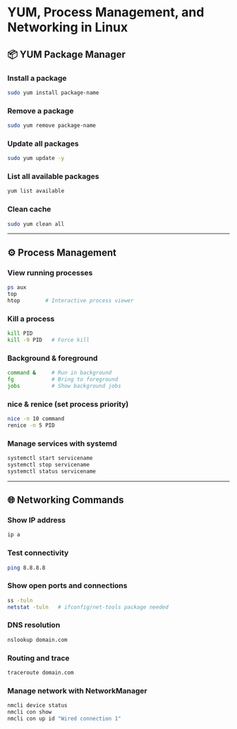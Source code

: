 # YUM, Process Management, and Networking in Linux

## 📦 YUM Package Manager

### Install a package
```bash
sudo yum install package-name
```

### Remove a package
```bash
sudo yum remove package-name
```

### Update all packages
```bash
sudo yum update -y
```

### List all available packages
```bash
yum list available
```

### Clean cache
```bash
sudo yum clean all
```

---

## ⚙️ Process Management

### View running processes
```bash
ps aux
top
htop        # Interactive process viewer
```

### Kill a process
```bash
kill PID
kill -9 PID   # Force kill
```

### Background & foreground
```bash
command &     # Run in background
fg            # Bring to foreground
jobs          # Show background jobs
```

### nice & renice (set process priority)
```bash
nice -n 10 command
renice -n 5 PID
```

### Manage services with systemd
```bash
systemctl start servicename
systemctl stop servicename
systemctl status servicename
```

---

## 🌐 Networking Commands

### Show IP address
```bash
ip a
```

### Test connectivity
```bash
ping 8.8.8.8
```

### Show open ports and connections
```bash
ss -tuln
netstat -tuln   # ifconfig/net-tools package needed
```

### DNS resolution
```bash
nslookup domain.com
```

### Routing and trace
```bash
traceroute domain.com
```

### Manage network with NetworkManager
```bash
nmcli device status
nmcli con show
nmcli con up id "Wired connection 1"
```
